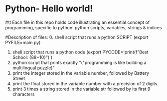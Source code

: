 # Python- Hello world!
#\t Each file in this repo holds code illustrating an essential concept of programming, specific to python: python scripts, variables, strings & indices

#Description of files:
0. shell script that runs a python SCRIPT (export PYFILE=main.py)
1. shell script that runs a python code (export PYCODE='print(f"Best School: {88+10}")')
2. python script that prints exactly "("programming is like building a multilingual puzzle)"
3. print the integer stored in the variable number, followed by Battery Street
4. print the float stored in the variable number with a precision of 2 digits
5. print 3 times a string stored in the variable str followed by its first 9 characters

